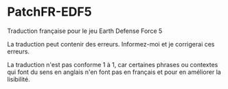 # PatchFR-EDF5
Traduction française pour le jeu Earth Defense Force 5

La traduction peut contenir des erreurs. Informez-moi et je corrigerai ces erreurs.

La traduction n'est pas conforme 1 à 1, car certaines phrases ou contextes qui font du sens en anglais n'en font pas en français et pour en améliorer la lisibilité.
